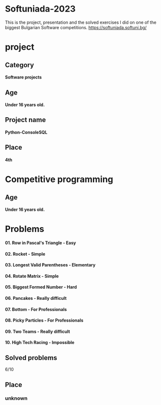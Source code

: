 # Softuniada-2023
This is the project, presentation and the solved exercises I did on one of the biggest Bulgarian Software competitions.
https://softuniada.softuni.bg/

# project

## Category
#### Software projects

## Age
#### Under 16 years old.

## Project name
#### Python-ConsoleSQL

## Place
#### 4th


# Competitive programming

## Age
#### Under 16 years old.

# Problems
#### 01. Row in Pascal's Triangle - **Easy**
#### 02. Rocket - **Simple**
#### 03. Longest Valid Parentheses - **Elementary**
#### 04. Rotate Matrix - **Simple**
#### 05. Biggest Formed Number - **Hard**
#### 06. Pancakes - **Really difficult**
#### 07. Bottom - **For Professionals**
#### 08. Picky Particles - **For Professionals**
#### 09. Two Teams - **Really difficult**
#### 10. High Tech Racing - **Impossible**

## Solved problems
6/10

## Place
### unknown
